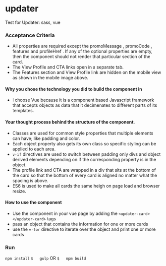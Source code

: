 # updater
Test for Updater: sass, vue

### Acceptance Criteria
+ All properties are required except the  promoMessage ,  promoCode ,  features  and profileHref . If any of the optional properties are empty, then the component should not render that particular section of the card.
+ The  View Profile  and  CTA  links open in a separate tab.
+ The  Features  section and  View Profile  link are hidden on the mobile view as shown in
the mobile image above.

#### Why you chose the technology you did to build the component in
+ I choose Vue because it is a component based Javascript framework that accepts objects as data that it decimenates to different parts of its templates.

#### Your thought process behind the structure of the component.
+ Classes are used for common style properties that multiple elements can have; like padding and color.
+ Each object property also gets its own class so specific styling can be applied to each area.
+ `v-if` directives are used to switch between padding only divs and object derived elements depending on if the corresponding property is in the object.
+ The profile link and CTA are wrapped in a div that sits at the bottom of the card so that the bottom of every card is aligned no matter what the spacing is above.
+ ES6 is used to make all cards the same heigh on page load and browser resize.

#### How to use the component
+ Use the component in your vue page by adding the `<updater-card></updater-card>` tags
+ pass an object that contains the information for one or more cards
+ use the `v-for` directive to iterate over the object and print one or more cards

### Run
`npm install`
`$   gulp`
OR
`$   npm build`